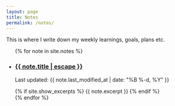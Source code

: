 ```yaml
---
layout: page
title: Notes
permalink: /notes/
---
```


This is where I write down my weekly learnings, goals, plans etc.

<ul class="list-unstyled">
  {% for note in site.notes %}
    <li class="mb-4">
      <h3>
        <a href="{{ note.url | relative_url }}">{{ note.title | escape }}</a>
      </h3>
      <p class="text-muted">
        Last updated: {{ note.last_modified_at | date: "%B %-d, %Y" }}
      </p>
      {% if site.show_excerpts %}
        {{ note.excerpt }}
      {% endif %}
    </li>
  {% endfor %}
</ul>
